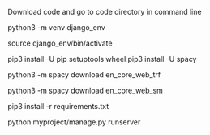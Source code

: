 Download code and go to code directory in command line

python3 -m venv django_env

source django_env/bin/activate

pip3 install -U pip setuptools wheel
pip3 install -U spacy

python3 -m spacy download en_core_web_trf

python3 -m spacy download en_core_web_sm

pip3 install -r requirements.txt

python myproject/manage.py runserver